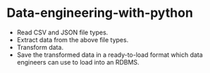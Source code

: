 # Data-engineering-with-python

- Read CSV and JSON file types.
- Extract data from the above file types.
- Transform data.
- Save the transformed data in a ready-to-load format which data engineers can use to load into an RDBMS.

